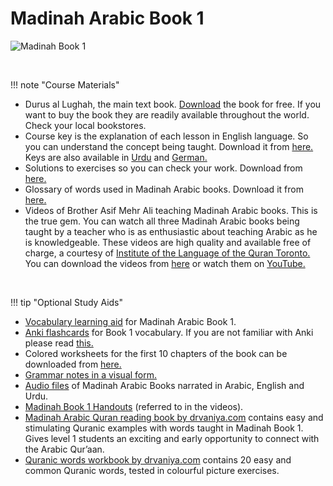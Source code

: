 # Madinah Arabic Book 1

![Madinah Book 1](/img/madinah-bk-1.jpg)

<br>

!!! note "Course Materials"

* Durus al Lughah, the main text book. [Download](https://ia903109.us.archive.org/7/items/book1_20191110/Book1.pdf) the book for free. If you want to buy the book they are readily available throughout the world. Check your local bookstores.
* Course key is the explanation of each lesson in English language. So you can understand the concept being taught. Download it from [here.](http://www.archive.org/download/ArabicLanguageCourseBooks/Madina_Book1_English_Key.pdf) Keys are also available in [Urdu](http://www.archive.org/download/ArabicLanguageCourseBooks/Madina_Book1_Urdu_Key.pdf) and [German.](http://archive.org/download/ArabicLanguageCourseBooks/Madina_Book1_German_Key.pdf)
* Solutions to exercises so you can check your work. Download from [here.](http://www.archive.org/download/ArabicLanguageCourseBooks/Madina_Book1_Solutions.pdf)
* Glossary of words used in Madinah Arabic books. Download it from [here.](http://www.archive.org/download/ArabicLanguageCourseBooks/Madina_Books_Glossary.pdf)
* Videos of Brother Asif Mehr Ali teaching Madinah Arabic books. This is the true gem. You can watch all three Madinah Arabic books being taught by a teacher who is as enthusiastic about teaching Arabic as he is knowledgeable. These videos are high quality and available free of charge, a courtesy of [Institute of the Language of the Quran Toronto.](http://www.lqtoronto.com/) You can download the videos from [here](http://www.lqtoronto.com/videodl.html) or watch them on [YouTube.](https://www.youtube.com/watch?v=EbcRdQgBqSM&list=PLLR4KhKkm2c_2qGV-OlFHi16TYadz72qO)

<br>


!!! tip "Optional Study Aids"
    
* [Vocabulary learning aid](https://www.memrise.com/course/298802/madina-arabic-book-1-2/) for Madinah Arabic Book 1.
* [Anki flashcards](https://ankiweb.net/shared/info/1250634315) for Book 1 vocabulary. If you are not familiar with Anki please read [this.](https://en.wikipedia.org/wiki/Anki_(software))
* Colored worksheets for the first 10 chapters of the book can be downloaded from [here.](http://drvaniya.com/?page_id=2141)
* [Grammar notes in a visual form.](http://www.lqmississauga.com/wp-content/uploads/2015/03/LQ-Mississauga-Madinah-Book-1-Notes-v8.pdf)
* [Audio files](http://www.lqtoronto.com/audio.html) of Madinah Arabic Books narrated in Arabic, English and Urdu.
* [Madinah Book 1 Handouts](http://www.archive.org/download/MadinaBooksHandouts/Book1.pdf) (referred to in the videos).
* [Madinah Arabic Quran reading book by drvaniya.com](http://drvaniya.com/wp-content/uploads/2019/11/Madinah-Book-1-Quraan-Reading-Book.pdf) contains easy and stimulating Quranic examples with words taught in Madinah Book 1. Gives level 1 students an exciting and early opportunity to connect with the Arabic Qur’aan.
* [Quranic words workbook by drvaniya.com](http://drvaniya.com/?p=13887) contains 20 easy and common Quranic words, tested in colourful picture exercises.


<br>